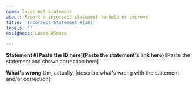 ```yaml
---
name: Incorrect statement
about: Report a incorrect statement to help us improve
title: 'Incorrect Statement #[ID]'
labels: ''
assignees: LucasFASouza

---
```


**Statement #[Paste the ID here](Paste the statement's link here)**
[Paste the statement and shown correction here]

**What's wrong**
Um, actually, [describe what's wrong with the statement and/or correction]
